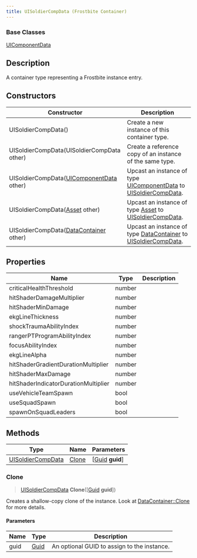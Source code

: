 ```yaml
---
title: UISoldierCompData (Frostbite Container)
---
```

### Base Classes

[UIComponentData](UIComponentData)

## Description

A container type representing a Frostbite instance entry.

## Constructors

| Constructor                                                                  | Description                                                                                                               |
| ---------------------------------------------------------------------------- | ------------------------------------------------------------------------------------------------------------------------- |
| UISoldierCompData()                                                          | Create a new instance of this container type.                                                                             |
| UISoldierCompData(UISoldierCompData other)                                   | Create a reference copy of an instance of the same type.                                                                  |
| UISoldierCompData([UIComponentData](UIComponentData) other)                  | Upcast an instance of type [UIComponentData](UIComponentData) to [UISoldierCompData](UISoldierCompData).                  |
| UISoldierCompData([Asset](Asset) other)                                      | Upcast an instance of type [Asset](Asset) to [UISoldierCompData](UISoldierCompData).                                      |
| UISoldierCompData([DataContainer](/vext/ref/cls/shr/datacontainer) other) | Upcast an instance of type [DataContainer](/vext/ref/cls/shr/datacontainer) to [UISoldierCompData](UISoldierCompData). |

## Properties

| Name                                 | Type   | Description |
| ------------------------------------ | ------ | ----------- |
| criticalHealthThreshold              | number |             |
| hitShaderDamageMultiplier            | number |             |
| hitShaderMinDamage                   | number |             |
| ekgLineThickness                     | number |             |
| shockTraumaAbilityIndex              | number |             |
| rangerPTProgramAbilityIndex          | number |             |
| focusAbilityIndex                    | number |             |
| ekgLineAlpha                         | number |             |
| hitShaderGradientDurationMultiplier  | number |             |
| hitShaderMaxDamage                   | number |             |
| hitShaderIndicatorDurationMultiplier | number |             |
| useVehicleTeamSpawn                  | bool   |             |
| useSquadSpawn                        | bool   |             |
| spawnOnSquadLeaders                  | bool   |             |

## Methods

| Type                                   | Name            | Parameters                                     |
| -------------------------------------- | --------------- | ---------------------------------------------- |
| [UISoldierCompData](UISoldierCompData) | [Clone](#clone) | \[[Guid](/vext/ref/cls/shr/guid) **guid**\] |

### Clone

> [UISoldierCompData](UISoldierCompData) **Clone**(\[[Guid](/vext/ref/cls/shr/guid) **guid**\])

Creates a shallow-copy clone of the instance. Look at [DataContainer::Clone](/vext/ref/cls/shr/datacontainer#clone) for more details.

#### Parameters

| Name | Type         | Description                                 |
| ---- | ------------ | ------------------------------------------- |
| guid | [Guid](Guid) | An optional GUID to assign to the instance. |
